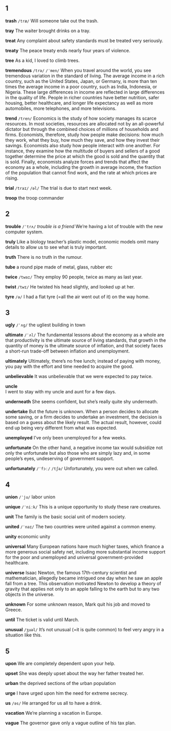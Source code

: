 ## 1


**trash** 
`/træ/`
Will someone take out the trash.

**tray** 
The waiter brought drinks on a tray.

**treat** 
Any complaint about safety standards must be treated very seriously.

**treaty** 
The peace treaty ends nearly four years of violence.

**tree** 
As a kid, I loved to climb trees.

**tremendous** 
`/trə/` `/ˈmen/`
When you travel around the world, you see tremendous variation in the standard of living. The average income in a rich country, such as the United States, Japan, or Germany, is more than ten times the average income in a poor country, such as India, Indonesia, or Nigeria. These large differences in income are reflected in large differences in the quality of life. People in richer countries have better nutrition, safer housing, better healthcare, and longer life expectancy as well as more automobiles, more telephones, and more televisions.

**trend** 
`/tren/`
Economics is the study of how society manages its scarce resources. 
In most societies, resources are allocated not by an all-powerful dictator but through the combined choices of millions of households and firms. 
Economists, therefore, study how people make decisions: how much they work, what they buy, how much they save, and how they invest their savings. 
Economists also study how people interact with one another. 
For instance, they examine how the multitude of buyers and sellers of a good together determine the price at which the good is sold and the quantity that is sold. 
Finally, economists analyze forces and trends that affect the economy as a whole, including the growth in average income, the fraction of the population that cannot find work, and the rate at which prices are rising.

**trial** 
`/traɪ/` `/əl/`
The trial is due to start next week.

**troop** 
the troop commander

## 2
**trouble** 
`/ˈtrʌ/`
*trouble is a friend*
We’re having a lot of trouble with the new computer system.



**truly** 
Like a biology teacher’s plastic model, economic models omit many details to allow us to see what is truly important.

**truth** 
There is no truth in the rumour.

**tube** 
a round pipe made of metal, glass, rubber etc





**twice** 
`/twaɪ/`
They employ 90 people, twice as many as last year.

**twist** 
`/twɪ/`
He twisted his head slightly, and looked up at her.

**tyre** 
`/ə/`
I had a flat tyre (=all the air went out of it) on the way home.

## 3
**ugly** 
`/ˈʌɡ/`
the ugliest building in town

**ultimate** 
`/ˈʌl/`
The fundamental lessons about the economy as a whole are that productivity is the ultimate source
of living standards, that growth in the quantity of money is the ultimate source of inflation, and that society
faces a short-run trade-off between inflation and unemployment.

**ultimately** 
Ultimately, there’s no free lunch; instead of paying with money, you pay with the effort and time needed to acquire the good.

**unbelievable** 
It was unbelievable that we were expected to pay twice.

**uncle**  
I went to stay with my uncle and aunt for a few days.

**underneath** 
She seems confident, but she’s really quite shy underneath.

**undertake** 
But the future is unknown. When a person decides to allocate some saving, or a firm decides to undertake an investment, the decision is based on a
guess about the likely result. The actual result, however, could end up being very different from what was expected.

**unemployed** 
I’ve only been unemployed for a few weeks.

**unfortunate** 
On the other hand, a negative income tax would subsidize not only the unfortunate but also those who are simply lazy and, in some people’s eyes, undeserving of government support.

**unfortunately** 
`/ˈfɔː/` `/tʃə/`
Unfortunately, you were out when we called.

## 4
**union** 
`/ˈju/`
labor union

**unique** 
`/ˈniːk/`
This is a unique opportunity to study these rare creatures.

**unit** 
The family is the basic social unit of modern society.

**united** 
`/ˈnaɪ/`
The two countries were united against a common enemy.

**unity** 
economic unity

**universal** 
Many European nations have much higher taxes, which finance a more generous social safety net, including more substantial income support for the poor and
unemployed and universal government-provided healthcare.

**universe** 
Isaac Newton, the famous 17th-century scientist and mathematician, allegedly became intrigued one day when he saw an apple fall from a tree. This observation motivated Newton to develop a theory of gravity that applies not only to an apple falling to the earth but to any two objects in the universe.

**unknown** 
For some unknown reason, Mark quit his job and moved to Greece.

**until** 
The ticket is valid until March.

**unusual** 
`/ʒuəl/`
It’s not unusual (=it is quite common) to feel very angry in a situation like this.

## 5
**upon** 
We are completely dependent upon your help.

**upset** 
She was deeply upset about the way her father treated her.

**urban** 
the deprived sections of the urban population

**urge** 
I have urged upon him the need for extreme secrecy.

**us** 
`/əs/`
He arranged for us all to have a drink.

**vacation**
We’re planning a vacation in Europe.

**vague** 
The governor gave only a vague outline of his tax plan.